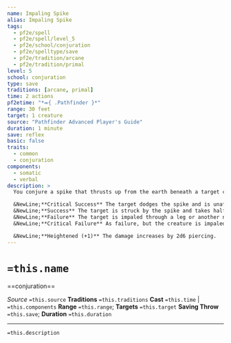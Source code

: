 ```yaml
---
name: Impaling Spike
alias: Impaling Spike
tags:
  - pf2e/spell
  - pf2e/spell/level_5
  - pf2e/school/conjuration
  - pf2e/spelltype/save
  - pf2e/tradition/arcane
  - pf2e/tradition/primal
level: 5
school: conjuration
type: save
traditions: [arcane, primal]
time: 2 actions
pf2etime: "*⬺{ .Pathfinder }*"
range: 30 feet
target: 1 creature
source: "Pathfinder Advanced Player's Guide"
duration: 1 minute
save: reflex
basic: false
traits:
  - common
  - conjuration
components:
  - somatic
  - verbal
description: >
  You conjure a spike that thrusts up from the earth beneath a target creature, potentially impaling it. The spike is made of cold iron and deals 8d6 piercing damage. The target must attempt a Reflex save.

  &NewLine;**Critical Success** The target dodges the spike and is unaffected.
  &NewLine;**Success** The target is struck by the spike and takes half damage.
  &NewLine;**Failure** The target is impaled through a leg or another non - vital body part. The creature takes full damage and, if it's standing on solid ground, becomes [[Immobilized]]. It can attempt to Escape(the DC is your spell DC). While it remains impaled, it takes damage from any weakness to cold iron it has at the end of each of its turns.
  &NewLine;**Critical Failure** As failure, but the creature is impaled through a vital organ or its center of mass, taking double damage, and it is [[Flat-Footed]] as long as it's impaled.

  &NewLine;**Heightened (+1)** The damage increases by 2d6 piercing.
---
```

# `=this.name`
==conjuration==

*Source* `=this.source`
**Traditions** `=this.traditions`
**Cast** `=this.time` | `=this.components`
**Range** `=this.range`; **Targets** `=this.target`
**Saving Throw** `=this.save`; **Duration** `=this.duration`

***
`=this.description`